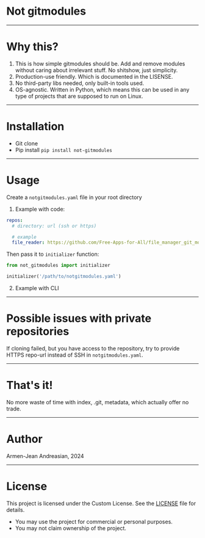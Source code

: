 # Not gitmodules

---

# Why this?

1. This is how simple gitmodules should be. Add and remove modules without caring about irrelevant stuff. No shitshow,
   just simplicity.
2. Production-use friendly. Which is documented in the LISENSE.
3. No third-party libs needed, only built-in tools used.
4. OS-agnostic. Written in Python, which means this can be used in any type of projects that are supposed to run on
   Linux.

---   

# Installation

- Git clone
- Pip install `pip install not-gitmodules`

---
# Usage

Create a `notgitmodules.yaml` file in your root directory

1. Example with code:

```yaml
repos:
  # directory: url (ssh or https)

  # example
  file_reader: https://github.com/Free-Apps-for-All/file_manager_git_module
```

Then pass it to `initializer` function:

```python
from not_gitmodules import initializer

initializer('/path/to/notgitmodules.yaml')
```

2. Example with CLI




--- 

# Possible issues with private repositories

If cloning failed, but you have access to the repository, try to provide HTTPS repo-url instead of SSH
in `notgitmodules.yaml`.

---

# That's it!

No more waste of time with index, .git, metadata, which actually offer no trade.

---

# Author

Armen-Jean Andreasian, 2024

---
# License

This project is licensed under the Custom License. See the [LICENSE](./LICENSE) file for details.

- You may use the project for commercial or personal purposes.
- You may not claim ownership of the project.

